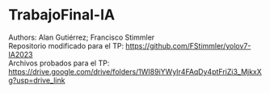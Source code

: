 # TrabajoFinal-IA
Authors: Alan Gutiérrez; Francisco Stimmler <br />
Repositorio modificado para el TP: https://github.com/FStimmler/yolov7-IA2023 <br />
Archivos probados para el TP: https://drive.google.com/drive/folders/1WI89iYWyIr4FAqDy4ptFriZi3_MjkxXg?usp=drive_link 
